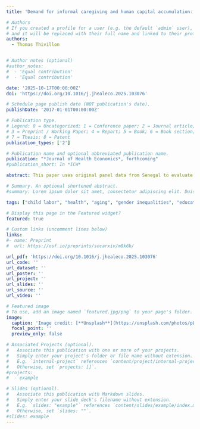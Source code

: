 ```yaml
---
title: 'Demand for informal caregiving and human capital accumulation: Evidence from elderly deaths in Senegal'

# Authors
# If you created a profile for a user (e.g. the default `admin` user), write the username (folder name) here
# and it will be replaced with their full name and linked to their profile.
authors:
  - Thomas Thivillon


# Author notes (optional)
#author_notes:
#  - 'Equal contribution'
#  - 'Equal contribution'

date: '2025-10-17T00:00:00Z'
doi: 'https://doi.org/10.1016/j.jhealeco.2025.103076'

# Schedule page publish date (NOT publication's date).
publishDate: '2017-01-01T00:00:00Z'

# Publication type.
# Legend: 0 = Uncategorized; 1 = Conference paper; 2 = Journal article;
# 3 = Preprint / Working Paper; 4 = Report; 5 = Book; 6 = Book section;
# 7 = Thesis; 8 = Patent
publication_types: ['2']

# Publication name and optional abbreviated publication name.
publication: "*Journal of Health Economics*, forthcoming"
#publication_short: In *ICW*

abstract: This paper uses original panel data from Senegal to evaluate the effect of elderly household members’ deaths on the educational attainment of female children. Using a triple-difference strategy with child fixed-effects, I show that the death of a co-resident aged 60 or older is associated with 20% additional education completed over a period of 4 years by affected girls. I present evidence that changes in demand for informal caregiving among adolescent girls within the household are one of the mechanisms at play. These results highlight the central role of female teenagers in caregiving activities and suggest that policies that increase the availability of formal care for the elderly could reduce gender inequalities in education in contexts similar to Senegal.

# Summary. An optional shortened abstract.
#summary: Lorem ipsum dolor sit amet, consectetur adipiscing elit. Duis posuere tellus ac convallis placerat. Proin tincidunt magna sed ex sollicitudin condimentum.

tags: ["child labor", "health", "aging", "gender inequalities", "education", "Africa"]

# Display this page in the Featured widget?
featured: true

# Custom links (uncomment lines below)
links:
#- name: Preprint
#  url: https://osf.io/preprints/socarxiv/m8k6b/

url_pdf: 'https://doi.org/10.1016/j.jhealeco.2025.103076'
url_code: ''
url_dataset: ''
url_poster: ''
url_project: ''
url_slides: ''
url_source: ''
url_video: ''

# Featured image
# To use, add an image named `featured.jpg/png` to your page's folder.
image:
  caption: 'Image credit: [**Unsplash**](https://unsplash.com/photos/pLCdAaMFLTE)'
  focal_point: ''
  preview_only: false

# Associated Projects (optional).
#   Associate this publication with one or more of your projects.
#   Simply enter your project's folder or file name without extension.
#   E.g. `internal-project` references `content/project/internal-project/index.md`.
#   Otherwise, set `projects: []`.
#projects:
#  - example

# Slides (optional).
#   Associate this publication with Markdown slides.
#   Simply enter your slide deck's filename without extension.
#   E.g. `slides: "example"` references `content/slides/example/index.md`.
#   Otherwise, set `slides: ""`.
#slides: example
---
```


